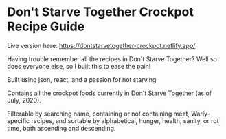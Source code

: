# Don't Starve Together Crockpot Recipe Guide

Live version here: https://dontstarvetogether-crockpot.netlify.app/

Having trouble remember all the recipes in Don't Starve Together? Well so does everyone else, so I built this to ease the pain!

Built using json, react, and a passion for not starving

Contains all the crockpot foods currently in Don't Starve Together (as of July, 2020).

Filterable by searching name, containing or not containing meat, Warly-specific recipes, and sortable by alphabetical, hunger, health, sanity, or rot time, both ascending and descending.
